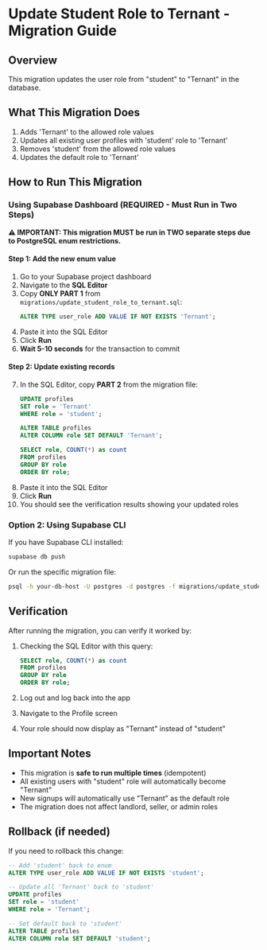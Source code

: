 # Update Student Role to Ternant - Migration Guide

## Overview
This migration updates the user role from "student" to "Ternant" in the database.

## What This Migration Does

1. Adds 'Ternant' to the allowed role values
2. Updates all existing user profiles with 'student' role to 'Ternant'
3. Removes 'student' from the allowed role values
4. Updates the default role to 'Ternant'

## How to Run This Migration

### Using Supabase Dashboard (REQUIRED - Must Run in Two Steps)

**⚠️ IMPORTANT: This migration MUST be run in TWO separate steps due to PostgreSQL enum restrictions.**

#### Step 1: Add the new enum value

1. Go to your Supabase project dashboard
2. Navigate to the **SQL Editor**
3. Copy **ONLY PART 1** from `migrations/update_student_role_to_ternant.sql`:
   ```sql
   ALTER TYPE user_role ADD VALUE IF NOT EXISTS 'Ternant';
   ```
4. Paste it into the SQL Editor
5. Click **Run**
6. **Wait 5-10 seconds** for the transaction to commit

#### Step 2: Update existing records

7. In the SQL Editor, copy **PART 2** from the migration file:
   ```sql
   UPDATE profiles
   SET role = 'Ternant'
   WHERE role = 'student';

   ALTER TABLE profiles
   ALTER COLUMN role SET DEFAULT 'Ternant';

   SELECT role, COUNT(*) as count
   FROM profiles
   GROUP BY role
   ORDER BY role;
   ```
8. Paste it into the SQL Editor
9. Click **Run**
10. You should see the verification results showing your updated roles

### Option 2: Using Supabase CLI

If you have Supabase CLI installed:

```bash
supabase db push
```

Or run the specific migration file:

```bash
psql -h your-db-host -U postgres -d postgres -f migrations/update_student_role_to_ternant.sql
```

## Verification

After running the migration, you can verify it worked by:

1. Checking the SQL Editor with this query:
   ```sql
   SELECT role, COUNT(*) as count
   FROM profiles
   GROUP BY role
   ORDER BY role;
   ```

2. Log out and log back into the app
3. Navigate to the Profile screen
4. Your role should now display as "Ternant" instead of "student"

## Important Notes

- This migration is **safe to run multiple times** (idempotent)
- All existing users with "student" role will automatically become "Ternant"
- New signups will automatically use "Ternant" as the default role
- The migration does not affect landlord, seller, or admin roles

## Rollback (if needed)

If you need to rollback this change:

```sql
-- Add 'student' back to enum
ALTER TYPE user_role ADD VALUE IF NOT EXISTS 'student';

-- Update all 'Ternant' back to 'student'
UPDATE profiles
SET role = 'student'
WHERE role = 'Ternant';

-- Set default back to 'student'
ALTER TABLE profiles
ALTER COLUMN role SET DEFAULT 'student';
```
